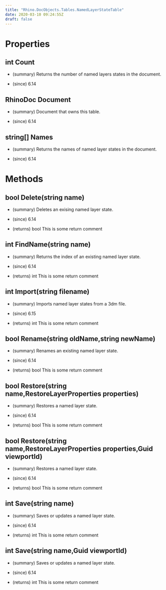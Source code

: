 ```yaml
---
title: "Rhino.DocObjects.Tables.NamedLayerStateTable"
date: 2020-03-10 09:24:55Z
draft: false
---
```


# Properties
## int Count
- (summary) 
     Returns the number of named layers states in the document.
     
- (since) 6.14
## RhinoDoc Document
- (summary) 
     Document that owns this table.
     
- (since) 6.14
## string[] Names
- (summary) 
     Returns the names of named layer states in the document.
     
- (since) 6.14
# Methods
## bool Delete(string name)
- (summary) 
     Deletes an exising named layer state.
     
- (since) 6.14
- (returns) bool This is some return comment
## int FindName(string name)
- (summary) 
     Returns the index of an existing named layer state.
     
- (since) 6.14
- (returns) int This is some return comment
## int Import(string filename)
- (summary) 
     Imports named layer states from a 3dm file.
     
- (since) 6.15
- (returns) int This is some return comment
## bool Rename(string oldName,string newName)
- (summary) 
     Renames an existing named layer state.
     
- (since) 6.14
- (returns) bool This is some return comment
## bool Restore(string name,RestoreLayerProperties properties)
- (summary) 
     Restores a named layer state.
     
- (since) 6.14
- (returns) bool This is some return comment
## bool Restore(string name,RestoreLayerProperties properties,Guid viewportId)
- (summary) 
     Restores a named layer state.
     
- (since) 6.14
- (returns) bool This is some return comment
## int Save(string name)
- (summary) 
     Saves or updates a named layer state. 
     
- (since) 6.14
- (returns) int This is some return comment
## int Save(string name,Guid viewportId)
- (summary) 
     Saves or updates a named layer state. 
     
- (since) 6.14
- (returns) int This is some return comment
